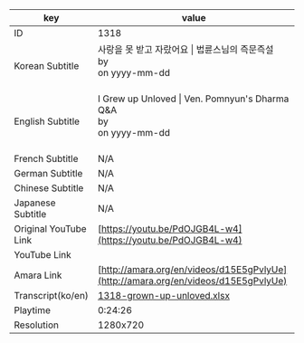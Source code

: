 |  key  |  value  |
|-------|---------|
| ID            | 1318 |
| Korean Subtitle | 사랑을 못 받고 자랐어요 \| 법륜스님의 즉문즉설<br>by <br>on yyyy-mm-dd<br><br>|
| English Subtitle | I Grew up Unloved \| Ven. Pomnyun's Dharma Q&A<br>by <br>on yyyy-mm-dd<br><br>|
| French Subtitle | N/A |
| German Subtitle | N/A |
| Chinese Subtitle | N/A |
| Japanese Subtitle | N/A |
| Original YouTube Link  | [https://youtu.be/PdOJGB4L-w4](https://youtu.be/PdOJGB4L-w4) |
| YouTube Link  |  |
| Amara Link    | [http://amara.org/en/videos/d15E5gPvlyUe](http://amara.org/en/videos/d15E5gPvlyUe) |
| Transcript(ko/en) | [1318-grown-up-unloved.xlsx](https://github.com/jungtosociety/dharma-qna/raw/master/sub/1318/1318-grown-up-unloved.xlsx) |
| Playtime | 0:24:26 |
| Resolution | 1280x720|
